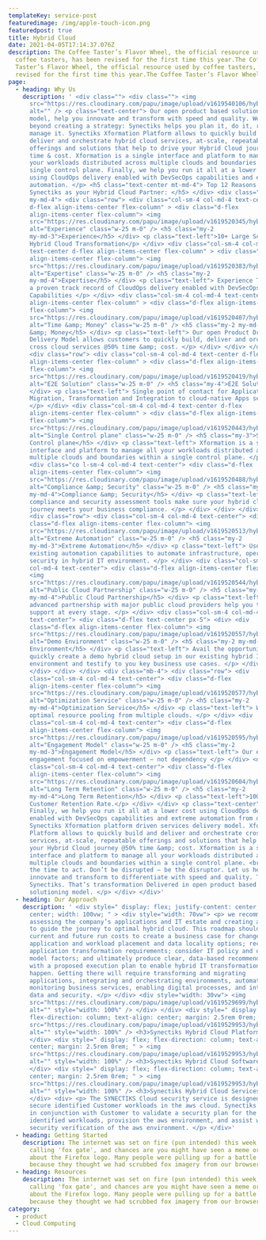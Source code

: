 ```yaml
---
templateKey: service-post
featuredimage: /img/apple-touch-icon.png
featuredpost: true
title: Hybrid Cloud
date: 2021-04-05T17:14:37.076Z
description: The Coffee Taster’s Flavor Wheel, the official resource used by
  coffee tasters, has been revised for the first time this year.The Coffee
  Taster’s Flavor Wheel, the official resource used by coffee tasters, has been
  revised for the first time this year.The Coffee Taster’s Flavor Wheel
page:
  - heading: Why Us
    description: ' <div class=""> <div class=""> <img
      src="https://res.cloudinary.com/papu/image/upload/v1619540106/hybrid-cloud/mt_f8axo7.png"
      alt="" /> <p class="text-center"> Our open product based solutioning
      model, help you innovate and transform with speed and quality. We go
      beyond creating a strategy: Synectiks helps you plan it, do it, run it and
      manage it. Synectiks Xformation Platform allows to quickly build and
      deliver and orchestrate hybrid cloud services, at-scale, repeatable
      offerings and solutions that help to drive your Hybrid Cloud journey @50%
      time & cost. Xformation is a single interface and platform to manage all
      your workloads distributed across multiple clouds and boundaries within a
      single control plane. Finally, we help you run it all at a lower cost
      using CloudOps delivery enabled with DevSecOps capabilities and extreme
      automation. </p> <h5 class="text-center mt-md-4"> Top 12 Reasons to select
      Synectiks as your Hybrid Cloud Partner: </h5> </div> <div class="my-2
      my-md-4"> <div class="row"> <div class="col-sm-4 col-md-4 text-center
      d-flex align-items-center flex-column" > <div class="d-flex
      align-items-center flex-column"> <img
      src="https://res.cloudinary.com/papu/image/upload/v1619520345/hybrid-cloud/Experience_iege6d.png"
      alt="Experience" class="w-25 m-0" /> <h5 class="my-2
      my-md-3">Experience</h5> </div> <p class="text-left">10+ Large Scale
      Hybrid Cloud Transformation</p> </div> <div class="col-sm-4 col-md-4
      text-center d-flex align-items-center flex-column" > <div class="d-flex
      align-items-center flex-column"> <img
      src="https://res.cloudinary.com/papu/image/upload/v1619520383/hybrid-cloud/Expertise_cobi7k.png"
      alt="Expertise" class="w-25 m-0" /> <h5 class="my-2
      my-md-4">Expertise</h5> </div> <p class="text-left"> Experience Team with
      a proven track record of CloudOps delivery enabled with DevSecOps
      Capabilities </p> </div> <div class="col-sm-4 col-md-4 text-center d-flex
      align-items-center flex-column" > <div class="d-flex align-items-center
      flex-column"> <img
      src="https://res.cloudinary.com/papu/image/upload/v1619520407/hybrid-cloud/Time_Money_p750gs.png"
      alt="Time &amp; Money" class="w-25 m-0" /> <h5 class="my-2 my-md-3">Time
      &amp; Money</h5> </div> <p class="text-left"> Our open Product Driven
      Delivery Model allows customers to quickly build, deliver and orchestrate
      cross cloud services @50% time &amp; cost. </p> </div> </div> </div> <div>
      <div class="row"> <div class="col-sm-4 col-md-4 text-center d-flex
      align-items-center flex-column" > <div class="d-flex align-items-center
      flex-column"> <img
      src="https://res.cloudinary.com/papu/image/upload/v1619520419/hybrid-cloud/E2E_Solution_cjkjsr.png"
      alt="E2E Solution" class="w-25 m-0" /> <h5 class="my-4">E2E Solution</h5>
      </div> <p class="text-left"> Single point of contact for Application
      Migration, Transformation and Integration to cloud-native Apps services.
      </p> </div> <div class="col-sm-4 col-md-4 text-center d-flex
      align-items-center flex-column" > <div class="d-flex align-items-center
      flex-column"> <img
      src="https://res.cloudinary.com/papu/image/upload/v1619520443/hybrid-cloud/Single_Control_plane_iznjg0.png"
      alt="Single Control plane" class="w-25 m-0" /> <h5 class="my-3">Single
      Control plane</h5> </div> <p class="text-left"> Xformation is a single
      interface and platform to manage all your workloads distributed across
      multiple clouds and boundaries within a single control plane. </p> </div>
      <div class="co l-sm-4 col-md-4 text-center"> <div class="d-flex
      align-items-center flex-column"> <img
      src="https://res.cloudinary.com/papu/image/upload/v1619520488/hybrid-cloud/Compliance_Security_rng4yo.png"
      alt="Compliance &amp; Security" class="w-25 m-0" /> <h5 class="my-2
      my-md-4">Compliance &amp; Security</h5> </div> <p class="text-left"> Our
      compliance and security assessment tools make sure your hybrid cloud
      journey meets your business compliance. </p> </div> </div> </div> <div>
      <div class="row"> <div class="col-sm-4 col-md-4 text-center"> <div
      class="d-flex align-items-center flex-column"> <img
      src="https://res.cloudinary.com/papu/image/upload/v1619520513/hybrid-cloud/Extreme_Automation_ewfqaf.png"
      alt="Extreme Automation" class="w-25 m-0" /> <h5 class="my-2
      my-md-3">Extreme Automation</h5> </div> <p class="text-left"> Use our
      existing automation capabilities to automate infrastructure, operations,
      security in hybrid IT environment. </p> </div> <div class="col-sm-4
      col-md-4 text-center"> <div class="d-flex align-items-center flex-column">
      <img
      src="https://res.cloudinary.com/papu/image/upload/v1619520544/hybrid-cloud/Public_Cloud_Partnership_sn3buf.png"
      alt="Public Cloud Partnership" class="w-25 m-0" /> <h5 class="my-2
      my-md-4">Public Cloud Partnership</h5> </div> <p class="text-left"> Our
      advanced partnership with major public cloud providers help you to get
      support at every stage. </p> </div> <div class="col-sm-4 col-md-4
      text-center"> <div class="d-flex text-center px-5"> <div> <div
      class="d-flex align-items-center flex-column"> <img
      src="https://res.cloudinary.com/papu/image/upload/v1619520557/hybrid-cloud/DemoEnvironment_wjjjxe.png"
      alt="Demo Environment" class="w-25 m-0" /> <h5 class="my-2 my-md-3">Demo
      Environment</h5> </div> <p class="text-left"> Avail the opportunity to
      quickly create a demo hybrid cloud setup in our existing hybrid IT
      environment and testify to you key business use cases. </p> </div> </div>
      </div> </div> </div> <div class="mb-4"> <div class="row"> <div
      class="col-sm-4 col-md-4 text-center"> <div class="d-flex
      align-items-center flex-column"> <img
      src="https://res.cloudinary.com/papu/image/upload/v1619520577/hybrid-cloud/Optimization_Service_n1wyca.png"
      alt="Optimization Service" class="w-25 m-0" /> <h5 class="my-2
      my-md-4">Optimization Service</h5> </div> <p class="text-left"> We do
      optimal resource pooling from multiple clouds. </p> </div> <div
      class="col-sm-4 col-md-4 text-center"> <div class="d-flex
      align-items-center flex-column"> <img
      src="https://res.cloudinary.com/papu/image/upload/v1619520595/hybrid-cloud/Engagement_Model_fqd7dq.png"
      alt="Engagement Model" class="w-25 m-0" /> <h5 class="my-2
      my-md-3">Engagement Model</h5> </div> <p class="text-left"> Our every
      engagement focused on empowerment – not dependency </p> </div> <div
      class="col-sm-4 col-md-4 text-center"> <div class="d-flex
      align-items-center flex-column"> <img
      src="https://res.cloudinary.com/papu/image/upload/v1619520604/hybrid-cloud/Long_Term_Retention_sy3krr.png"
      alt="Long Term Retention" class="w-25 m-0" /> <h5 class="my-2
      my-md-4">Long Term Retention</h5> </div> <p class="text-left">100%
      Customer Retention Rate.</p> </div> </div> <p class="text-center">
      Finally, we help you run it all at a lower cost using CloudOps delivery
      enabled with DevSecOps capabilities and extreme automation from our
      Synectiks Xformation platform driven services delivery model. Xformation
      Platform allows to quickly build and deliver and orchestrate cross cloud
      services, at-scale, repeatable offerings and solutions that help to drive
      your Hybrid Cloud journey @50% time &amp; cost. Xformation is a single
      interface and platform to manage all your workloads distributed across
      multiple clouds and boundaries within a single control plane. <br />Now is
      the time to act. Don’t be disrupted — be the disruptor. Let us help you
      innovate and transform to differentiate with speed and quality. That’s
      Synectiks. That’s transformation Delivered in open product based
      solutioning model. </p> </div> </div>'
  - heading: Our Approach
    description: ' <div style=" display: flex; justify-content: center; align-items:
      center; width: 100vw; " > <div style="width: 70vw"> <p> we recommend
      assessing the company’s applications and IT estate and creating a roadmap
      to guide the journey to optimal hybrid cloud. This roadmap should compare
      current and future run costs to create a business case for change; assess
      application and workload placement and data locality options; recommend
      application transformation requirements; consider IT policy and operating
      model factors; and ultimately produce clear, data-based recommendations
      with a proposed execution plan to enable hybrid IT transformation to
      happen. Getting there will require transforming and migrating
      applications, integrating and orchestrating environments, automating and
      monitoring business services, enabling digital processes, and integrating
      data and security. </p> </div> <div style="width: 30vw"> <img
      src="https://res.cloudinary.com/papu/image/upload/v1619529699/hybrid-cloud/Hybrid_Cloud_ipu3ze.jpg"
      alt="" style="width: 100%" /> </div> </div> <div style=" display: flex;
      flex-direction: column; text-align: center; margin: 2.5rem 0rem; " > <img
      src="https://res.cloudinary.com/papu/image/upload/v1619529953/hybrid-cloud/synectiks-hybriod-cloud-platform_ol2xwj.png"
      alt="" style="width: 100%" /> <h3>Synectiks Hybrid Cloud Platform</h3>
      </div> <div style=" display: flex; flex-direction: column; text-align:
      center; margin: 2.5rem 0rem; " > <img
      src="https://res.cloudinary.com/papu/image/upload/v1619529953/hybrid-cloud/synectiks-hybriod-cloud-software_rp6p5t.png"
      alt="" style="width: 100%" /> <h3>Synectiks Hybrid Cloud Software</h3>
      </div> <div style=" display: flex; flex-direction: column; text-align:
      center; margin: 2.5rem 0rem; " > <img
      src="https://res.cloudinary.com/papu/image/upload/v1619529953/hybrid-cloud/synectiks-hybriod-cloud-services_t1ijkp.png"
      alt="" style="width: 100%" /> <h3>Synectiks Hybrid Cloud Services</h3>
      </div> <div> <p> The SYNECTIKS Cloud security service is designed to
      secure identified Customer workloads in the aws cloud. Synectiks will work
      in conjunction with Customer to validate a security plan for the
      identified workloads, provision the aws environment, and assist with the
      security verification of the aws environment. </p> </div>'
  - heading: Getting Started
    description: The internet was set on fire (pun intended) this week, by what I'm
      calling 'fox gate', and chances are you might have seen a meme or two
      about the Firefox logo. Many people were pulling up for a battle royale
      because they thought we had scrubbed fox imagery from our browser.
  - heading: Resources
    description: The internet was set on fire (pun intended) this week, by what I'm
      calling 'fox gate', and chances are you might have seen a meme or two
      about the Firefox logo. Many people were pulling up for a battle royale
      because they thought we had scrubbed fox imagery from our browser.
category:
  - product
  - Cloud Computing
---
```

